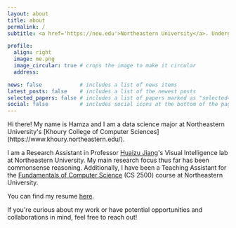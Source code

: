 ```yaml
---
layout: about
title: about
permalink: /
subtitle: <a href='https://neu.edu'>Northeastern University</a>. Undergraduate.<br>tahboub.h [at] northeastern [dot] edu

profile:
  align: right
  image: me.png
  image_circular: true # crops the image to make it circular
  address: 

news: false            # includes a list of news items
latest_posts: false    # includes a list of the newest posts
selected_papers: false # includes a list of papers marked as "selected={true}"
social: false          # includes social icons at the bottom of the page
---
```

<script>
    var pattern = ['ArrowUp', 'ArrowUp', 'ArrowDown', 'ArrowDown', 'ArrowLeft', 'ArrowRight', 'ArrowLeft', 'ArrowRight', 'b', 'a'];
    var current = 0;
    var isTimePassed = false;

    var keyHandler = function (event) {
        if (isTimePassed || (pattern.indexOf(event.key) >= 0 && event.key === pattern[current])) {
            current++;
            if (pattern.length === current || isTimePassed) {
                current = 0;
                document.getElementById("howard").style.display = "block";
            }
        } else {
            current = 0;
        }
    };

    document.addEventListener('keydown', keyHandler, false);

    // Function to check if 30 minutes have passed
    function checkTime() {
        isTimePassed = true;
        document.getElementById("howard").style.display = "block";
    }

    // Call checkTime after an hour
    setTimeout(checkTime, 3600000);
</script>
<img style="display: none; position: fixed;" id="howard" src="assets/img/howard.gif" height="600pt">
Hi there! My name is Hamza and I am a data science major at Northeastern University's [Khoury College of Computer Sciences](https://www.khoury.northeastern.edu/).

I am a Research Assistant in Professor [Huaizu Jiang](https://jianghz.me/)'s Visual Intelligence lab at Northeastern University. My main research focus thus far has been commonsense reasoning. Additionally, I have been a Teaching Assistant for the [Fundamentals of Computer Science](https://course.ccs.neu.edu/cs2500/) (CS 2500) course at Northeastern University.

You can find my resume <a target="" href="https://hamzatahboub.com/resume.pdf">here</a>.

If you're curious about my work or have potential opportunities and collaborations in mind, feel free to reach out!

<br>
